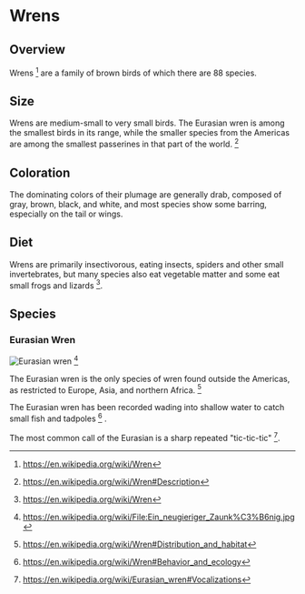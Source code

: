 # Wrens

## Overview
Wrens [^1] are a family of brown birds of which there are 88 species.

## Size
Wrens are medium-small to very small birds. The Eurasian wren is among the smallest birds in its range, while the smaller species from the Americas are among the smallest passerines in that part of the world. [^2]

## Coloration
The dominating colors of their plumage are generally drab, composed of gray, brown, black, and white, and most species show some barring, especially on the tail or wings.

## Diet
Wrens are primarily insectivorous, eating insects, spiders and other small invertebrates, but many species also eat vegetable matter and some eat small frogs and lizards [^1].

## Species
### Eurasian Wren
![Eurasian wren](https://upload.wikimedia.org/wikipedia/commons/thumb/6/6c/Ein_neugieriger_Zaunk%C3%B6nig.jpg/240px-Ein_neugieriger_Zaunk%C3%B6nig.jpg) [^3]

The Eurasian wren is the only species of wren found outside the Americas, as restricted to Europe, Asia, and northern Africa. [^4]

The Eurasian wren has been recorded wading into shallow water to catch small fish and tadpoles [^5] .

The most common call of the Eurasian is a sharp repeated "tic-tic-tic" [^6].

[^1]: https://en.wikipedia.org/wiki/Wren
[^2]: https://en.wikipedia.org/wiki/Wren#Description
[^3]: https://en.wikipedia.org/wiki/File:Ein_neugieriger_Zaunk%C3%B6nig.jpg
[^4]: https://en.wikipedia.org/wiki/Wren#Distribution_and_habitat
[^5]: https://en.wikipedia.org/wiki/Wren#Behavior_and_ecology
[^6]: https://en.wikipedia.org/wiki/Eurasian_wren#Vocalizations
